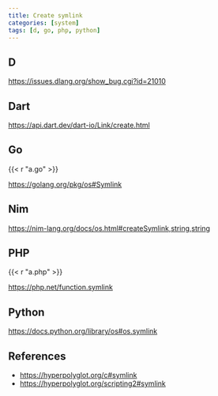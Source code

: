 ```yaml
---
title: Create symlink
categories: [system]
tags: [d, go, php, python]
---
```


## D

<https://issues.dlang.org/show_bug.cgi?id=21010>

## Dart

<https://api.dart.dev/dart-io/Link/create.html>

## Go

{{< r "a.go" >}}

<https://golang.org/pkg/os#Symlink>

## Nim

<https://nim-lang.org/docs/os.html#createSymlink,string,string>

## PHP

{{< r "a.php" >}}

<https://php.net/function.symlink>

## Python

<https://docs.python.org/library/os#os.symlink>

## References

- <https://hyperpolyglot.org/c#symlink>
- <https://hyperpolyglot.org/scripting2#symlink>
